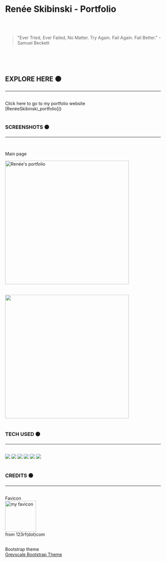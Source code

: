 # Renée Skibinski - Portfolio 


<br>
<br>

> "Ever Tried, Ever Failed, No Matter. Try Again. Fail Again. Fail Better." -Samuel Beckett 

<br>
<br>
<br>

## EXPLORE HERE ⚫️
___________________

<br>
Click here to go to my portfolio website <br>[RenéeSkibinski_portfolio]()

<br>
<br>

### SCREENSHOTS ⚫️
___________
<br>

Main page <br>

<img src ="" alt="Renée's portfolio" width="400"/>
<br>
<br>
 <br>

<img src ="" alt="" width="400"/>
<br>
<br>


### TECH USED ⚫️
________________


<br>
 <img src="https://img.shields.io/badge/HTML5-E34F26?style=for-the-badge&logo=html5&logoColor=white">
 <img src="https://img.shields.io/badge/CSS3-1572B6?style=for-the-badge&logo=css3&logoColor=white">
 <img src="https://img.shields.io/badge/JavaScript-F7DF1E?style=for-the-badge&logo=javascript&logoColor=black">
 <img src="https://img.shields.io/badge/Bootstrap-563D7C?style=for-the-badge&logo=bootstrap&logoColor=white">
 <img src="https://img.shields.io/badge/GitHub-100000?style=for-the-badge&logo=github&logoColor=white">
 <img src="https://img.shields.io/badge/Netlify-00C7B7?style=for-the-badge&logo=netlify&logoColor=white">


<br>
<br>


### CREDITS ⚫️
______________________________

<br>
Favicon<br>
<img src="https://i.imgur.com/JsLYmXp.jpg" alt="my favicon" width="100" /><br> 
from 123rf(dot)com
<br><br>

Bootstrap theme<br>
[Greyscale Bootstrap Theme](https://startbootstrap.com/theme/grayscale)